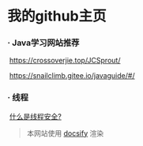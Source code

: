 # 我的github主页

### · Java学习网站推荐

​				https://crossoverjie.top/JCSprout/

​				https://snailclimb.gitee.io/javaguide/#/

### · 线程

​				[什么是线程安全?](https://www.jianshu.com/p/fc61770094a4)



> 本网站使用 [docsify](https://docsify.js.org/#/zh-cn) 渲染
